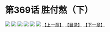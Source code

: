 # 第369话 胜付熬（下）
![](https://mhpic.xiaomingtaiji.net/comic/D/斗破苍穹拆分版/369话/1.jpg-zymk.middle.webp)
![](https://mhpic.xiaomingtaiji.net/comic/D/斗破苍穹拆分版/369话/2.jpg-zymk.middle.webp)
![](https://mhpic.xiaomingtaiji.net/comic/D/斗破苍穹拆分版/369话/3.jpg-zymk.middle.webp)
![](https://mhpic.xiaomingtaiji.net/comic/D/斗破苍穹拆分版/369话/4.jpg-zymk.middle.webp)
![](https://mhpic.xiaomingtaiji.net/comic/D/斗破苍穹拆分版/369话/5.jpg-zymk.middle.webp)
![](https://mhpic.xiaomingtaiji.net/comic/D/斗破苍穹拆分版/369话/6.jpg-zymk.middle.webp)
[【上一章】](./368.md)
[【目录】](./README.md)
[【下一章】](./370.md)
